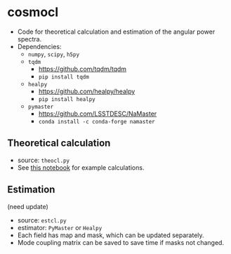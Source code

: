 # cosmocl

- Code for theoretical calculation and estimation of the angular power spectra.
- Dependencies:
  - `numpy`, `scipy`, `h5py`
  - `tqdm`
    - https://github.com/tqdm/tqdm
    - `pip install tqdm`
  - `healpy`
    - https://github.com/healpy/healpy
    - `pip install healpy`
  - `pymaster`
    - https://github.com/LSSTDESC/NaMaster
    - `conda install -c conda-forge namaster`


## Theoretical calculation
- source: `theocl.py`
- See [this notebook](./demo/theo_cal.ipynb) for example calculations.


## Estimation
(need update)

- source: `estcl.py`
- estimator: `PyMaster` or `Healpy`
- Each field has map and mask, which can be updated separately.
- Mode coupling matrix can be saved to save time if masks not changed.
